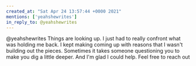 ```yaml
---
created_at: "Sat Apr 24 13:57:44 +0000 2021"
mentions: ['yeahshewrites']
in_reply_to: @yeahshewrites
---
```


@yeahshewrites Things are looking up. I just had to really confront what was holding me back. I kept making coming up with reasons that I wasn't building out the pieces. Sometimes it takes someone questioning you to make you dig a little deeper. And I'm glad I could help. Feel free to reach out